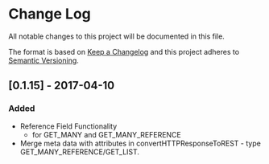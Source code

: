 # Change Log
All notable changes to this project will be documented in this file.

The format is based on [Keep a Changelog](http://keepachangelog.com/)
and this project adheres to [Semantic Versioning](http://semver.org/).

## [0.1.15] - 2017-04-10
### Added
- Reference Field Functionality
  - for GET_MANY and GET_MANY_REFERENCE
- Merge meta data with attributes in convertHTTPResponseToREST - type GET_MANY_REFERENCE/GET_LIST.
